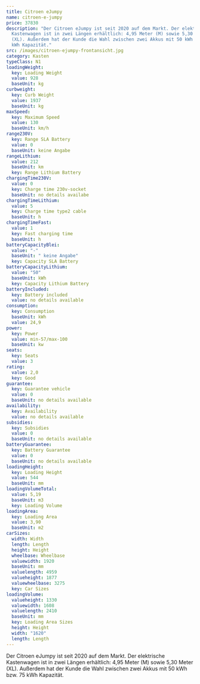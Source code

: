 ```yaml
---
title: Citroen eJumpy
name: citroen-e-jumpy
price: 37830
description: "Der Citroen eJumpy ist seit 2020 auf dem Markt. Der elektrische
  Kastenwagen ist in zwei Längen erhältlich: 4,95 Meter (M) sowie 5,30 Meter
  (XL). Außerdem hat der Kunde die Wahl zwischen zwei Akkus mit 50 kWh bzw. 75
  kWh Kapazität."
src: /images/citroen-ejumpy-frontansicht.jpg
category: Kasten
typeClass: N1
loadingWeight:
  key: Loading Weight
  value: 928
  baseUnit: kg
curbweight:
  key: Curb Weight
  value: 1937
  baseUnit: kg
maxSpeed:
  key: Maximum Speed
  value: 130
  baseUnit: km/h
range230V:
  key: Range SLA Battery
  value: 0
  baseUnit: keine Angabe
rangeLithium:
  value: 212
  baseUnit: km
  key: Range Lithium Battery
chargingTime230V:
  value: 0
  key: Charge time 230v-socket
  baseUnit: no details availabe
chargingTimeLithium:
  value: 5
  key: Charge time type2 cable
  baseUnit: h
chargingTimeFast:
  value: 1
  key: Fast charging time
  baseUnit: h
batteryCapacityBlei:
  value: "-"
  baseUnit: " keine Angabe"
  key: Capacity SLA Battery
batteryCapacityLithium:
  value: "50"
  baseUnit: kWh
  key: Capacity Lithium Battery
batteryIncluded:
  key: Battery included
  value: no details available
consumption:
  key: Consumption
  baseUnit: kWh
  value: 24,9
power:
  key: Power
  value: min-57/max-100
  baseUnit: kw
seats:
  key: Seats
  value: 3
rating:
  value: 2,0
  key: Good
guarantee:
  key: Guarantee vehicle
  value: 0
  baseUnit: no details available
availability:
  key: Availability
  value: no details available
subsidies:
  key: Subsidies
  value: 0
  baseUnit: no details available
batteryGuarantee:
  key: Battery Guarantee
  value: 0
  baseUnit: no details available
loadingHeight:
  key: Loading Height
  value: 544
  baseUnit: mm
loadingVolumeTotal:
  value: 5,19
  baseUnit: m3
  key: Loading Volume
loadingArea:
  key: Loading Area
  value: 3,90
  baseUnit: m2
carSizes:
  width: Width
  length: Length
  height: Height
  wheelbase: Wheelbase
  valuewidth: 1920
  baseUnit: mm
  valuelength: 4959
  valueheight: 1877
  valuewheelbase: 3275
  key: Car Sizes
loadingVolume:
  valueheight: 1330
  valuewidth: 1608
  valuelength: 2410
  baseUnit: mm
  key: Loading Area Sizes
  height: Height
  width: "1620"
  length: Length
---
```

Der Citroen eJumpy ist seit 2020 auf dem Markt. Der elektrische Kastenwagen ist in zwei Längen erhältlich: 4,95 Meter (M) sowie 5,30 Meter (XL). Außerdem hat der Kunde die Wahl zwischen zwei Akkus mit 50 kWh bzw. 75 kWh Kapazität.